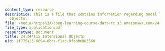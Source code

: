 ```yaml
---
content_type: resource
description: This is a file that contains information regarding modal logic  intensional
  objects.
file: /media/https%3A/open-learning-course-data-rc.s3.amazonaws.com/24-244-modal-logic-spring-2015/1f775a2366948bccf1ac9fabb0083560_MIT24_244S15_Intensional.pdf
file_type: application/pdf
resourcetype: Document
title: 24.244s15 Intensional Objects
uid: 1f775a23-6694-8bcc-f1ac-9fabb0083560
---
```

